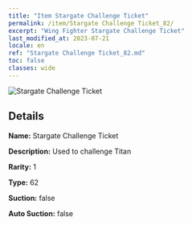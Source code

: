 ```yaml
---
title: "Item Stargate Challenge Ticket"
permalink: /item/Stargate Challenge Ticket_82/
excerpt: "Wing Fighter Stargate Challenge Ticket"
last_modified_at: 2023-07-21
locale: en
ref: "Stargate Challenge Ticket_82.md"
toc: false
classes: wide
---
```



 ![Stargate Challenge Ticket](/images/item/Stargate_Challenge_Ticket_p.png)



## Details

 **Name:** Stargate Challenge Ticket 

 **Description:** Used to challenge Titan

 **Rarity:** 1 

 **Type:** 62 

 **Suction:** false 

 **Auto Suction:** false 


